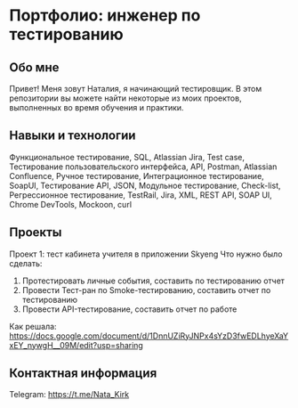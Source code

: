 # Портфолио: инженер по тестированию
## Обо мне
Привет! Меня зовут Наталия, я начинающий тестировщик.
В этом репозитории вы можете найти некоторые из моих проектов, выполненных во время обучения и практики.
## Навыки и технологии
Функциональное тестирование, SQL, Atlassian Jira, Test case, Тестирование пользовательского интерфейса, API, Postman, Atlassian Confluence, Ручное тестирование, Интеграционное тестирование, SoapUI, Тестирование API, JSON, Модульное тестирование, Check-list, Регрессионное тестирование, TestRail, Jira, XML, REST API, SOAP UI, Chrome DevTools, Mockoon, curl
## Проекты
Проект 1: тест кабинета учителя в приложении Skyeng
Что нужно было сделать:
1. Протестировать личные события, составить по тестированию отчет
2. Провести Тест-ран по Smoke-тестированию, составить отчет по тестированию
3. Провести API-тестирование, составить отчет по работе

Как решала: https://docs.google.com/document/d/1DnnUZiRyJNPx4sYzD3fwEDLhyeXaYxEY_nywgH__09M/edit?usp=sharing
## Контактная информация
Telegram: https://t.me/Nata_Kirk
